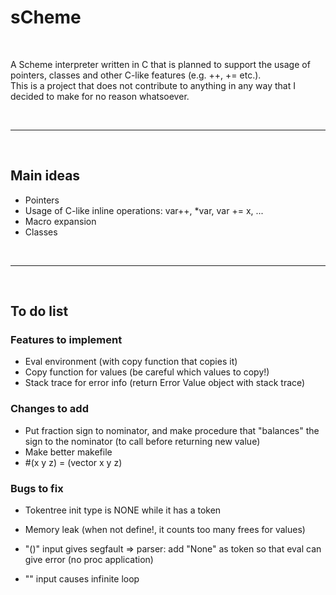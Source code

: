 # sCheme

<br>

A Scheme interpreter written in C that is planned to support the usage of pointers, classes and other C-like features (e.g. ++, += etc.). \
This is a project that does not contribute to anything in any way that I decided to make for no reason whatsoever. 

<br>

---
<br>

## Main ideas
- Pointers
- Usage of C-like inline operations: var++,  *var, var += x, ...
- Macro expansion
- Classes

<br>

---
<br>

## To do list

### Features to implement
- Eval environment (with copy function that copies it)
- Copy function for values (be careful which values to copy!)
- Stack trace for error info (return Error Value object with stack trace)

### Changes to add
- Put fraction sign to nominator, and make procedure that "balances" the sign to the nominator (to call before returning new value)
- Make better makefile
- #(x y z) = (vector x y z)

### Bugs to fix
- Tokentree init type is NONE while it has a token
- Memory leak (when not define!, it counts too many frees for values)

- "()" input gives segfault
    => parser: add "None" as token so that eval can give error (no proc application)
- "" input causes infinite loop
